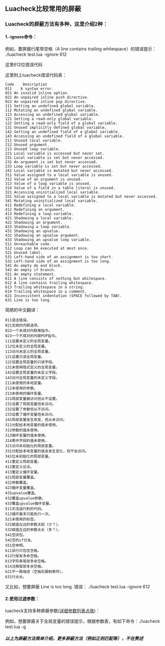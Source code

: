 
## Luacheck比较常用的屏蔽
### Luacheck的屏蔽方法有多种，这里介绍2种：

#### 1.-ignore命令：

例如，要屏蔽行尾带空格（A line contains trailing whitespace）的错误提示：
./luacheck test.lua -ignore 612

这里612位错误代码

这里附上luacheck错误代码表：

```
Code    Description
011    A syntax error.
021	An invalid inline option.
022	An unpaired inline push directive.
023	An unpaired inline pop directive.
111	Setting an undefined global variable.
112	Mutating an undefined global variable.
113	Accessing an undefined global variable.
121	Setting a read-only global variable.
122	Setting a read-only field of a global variable.
131	Unused implicitly defined global variable.
142	Setting an undefined field of a global variable.
143	Accessing an undefined field of a global variable.
211	Unused local variable.
212	Unused argument.
213	Unused loop variable.
221	Local variable is accessed but never set.
231	Local variable is set but never accessed.
232	An argument is set but never accessed.
233	Loop variable is set but never accessed.
241	Local variable is mutated but never accessed.
311	Value assigned to a local variable is unused.
312	Value of an argument is unused.
313	Value of a loop variable is unused.
314	Value of a field in a table literal is unused.
321	Accessing uninitialized local variable.
331	Value assigned to a local variable is mutated but never accessed.
341	Mutating uninitialized local variable.
411	Redefining a local variable.
412	Redefining an argument.
413	Redefining a loop variable.
421	Shadowing a local variable.
422	Shadowing an argument.
423	Shadowing a loop variable.
431	Shadowing an upvalue.
432	Shadowing an upvalue argument.
433	Shadowing an upvalue loop variable.
511	Unreachable code.
512	Loop can be executed at most once.
521	Unused label.
531	Left-hand side of an assignment is too short.
532	Left-hand side of an assignment is too long.
541	An empty do end block.
542	An empty if branch.
551	An empty statement.
611	A line consists of nothing but whitespace.
612	A line contains trailing whitespace.
613	Trailing whitespace in a string.
614	Trailing whitespace in a comment.
621	Inconsistent indentation (SPACE followed by TAB).
631	Line is too long.
```

简陋的中文翻译：

```
011语法错误。
021无效的内联选项。
022一个未成对内联推指令。
023一个不成对的内联POP指令。
111设置未定义的全局变量。
112位未定义的全局变量。
113访问未定义的全局变量。
121设置只读全局变量。
122设置全局变量的只读字段。
131未使用隐式定义的全局变量。
142设置全局变量的未定义字段。
143访问全局变量的未定义字段。
211未使用的本地变量。
212未使用的参数。
213未使用的循环变量。
221局部变量被访问但从不设置。
231设置了局部变量但未访问。
232设置了参数但从不访问。
233设置了循环变量但未访问。
241局部变量发生改变，但从未访问。
311分配给本地变量的值未使用。
312参数的值未使用。
313循环变量的值未使用。
314表中字段的值未使用。
321访问未初始化的局部变量。
331分配给本地变量的值会发生变化，但不会访问。
341位未初始化的局部变量。
411重定义局部变量。
412重定义论点。
413重定义循环变量。
421局部变量覆盖。
422参数覆盖。
423循环变量覆盖。
431upvalue覆盖。
432覆盖upvalue参数。
433覆盖upvalue循环变量。
511无法运行到的代码。
512循环最多只能执行一次。
521未使用的标签。
531赋值左边的参数太短（少？）。
532赋值左边的参数太长（多？）。
541空闭包。
542空的if分支。
551空申明。
611该行只包含空格。
612行尾有多余空格。
613字符串尾部多余空格。
614注释尾部多余空格。
621不一致缩进（空格后跟制表符）。
631行太长。
```

又比如，想要屏蔽    Line is too long. 错误：
./luacheck test.lua -ignore 612

#### 2.使用过滤参数：

luacheck支持多种屏蔽参数([详细参数列表点我](http://luacheck.readthedocs.io/en/stable/cli.html#command-line-options))：

例如，想要屏蔽关于全局变量的错误提示，根据参数表，有如下命令：./luacheck test.lua -g

##### 以上为屏蔽方法简单介绍，更多屏蔽方法（例如正则匹配等），不在赘述
